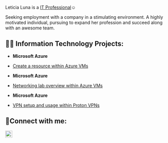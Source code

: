  Leticia Luna is a  <a href="https://linkedin.com/in/leticia-alvarado-24846815b/">IT Professional</a>☺</h1> 

 Seeking employment with a company in a stimulating environment. A highly motivated individual, pursuing to expand her profession and succeed along with an awesome team. 

<h2>👨‍💻 Information Technology Projects:</h2>

- <b>Microsoft Azure</b>
 - [Create a resource within Azure VMs](https://github.com/leticialunaa/create-resource)

- <b>Microsoft Azure</b>
 - [Networking lab overview within Azure VMs](https://github.com/leticialunaa/networking-lab)

- <b>Microsoft Azure</b>
 - [VPN setup and usage within Proton VPNs](https://github.com/leticialunaa/vpn-setup)


<h2>🤳Connect with me:</h2>


[<img align="left" alt="Josh | LinkedIn" width="22px" src="https://cdn.jsdelivr.net/npm/simple-icons@v3/icons/linkedin.svg" />][linkedin]



[linkedin]: https://linkedin.com/in/leticia-alvarado-24846815b/


